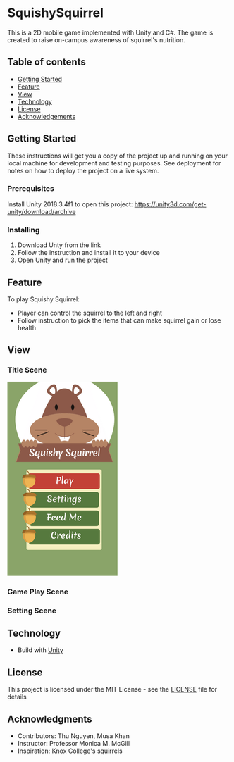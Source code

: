 # SquishySquirrel
This is a 2D mobile game implemented with Unity and C#. The game is created to raise on-campus awareness of squirrel's nutrition.

## Table of contents
* [Getting Started](#getting-started)
* [Feature](#feature)
* [View](#view)
* [Technology](#technology)
* [License](#license)
* [Acknowledgements](#acknowledges)

## Getting Started

These instructions will get you a copy of the project up and running on your local machine for development and testing purposes. See deployment for notes on how to deploy the project on a live system.

### Prerequisites

Install Unity 2018.3.4f1 to open this project: https://unity3d.com/get-unity/download/archive

### Installing

1. Download Unty from the link
2. Follow the instruction and install it to your device
3. Open Unity and run the project

## Feature

To play Squishy Squirrel:
* Player can control the squirrel to the left and right 
* Follow instruction to pick the items that can make squirrel gain or lose health 

## View

### Title Scene
![](images/Menu.png)
### Game Play Scene
### Setting Scene

## Technology

* Build with [Unity](https://unity.com)

## License

This project is licensed under the MIT License - see the [LICENSE](LICENSE) file for details

## Acknowledgments

* Contributors: Thu Nguyen, Musa Khan
* Instructor: Professor Monica M. McGill
* Inspiration: Knox College's squirrels
